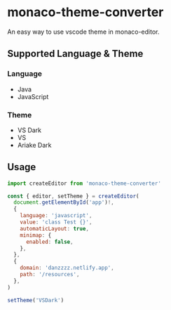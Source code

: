 # monaco-theme-converter
An easy way to use vscode theme in monaco-editor.

## Supported Language & Theme
### Language
- Java
- JavaScript
### Theme
- VS Dark
- VS
- Ariake Dark

## Usage
```javascript
import createEditor from 'monaco-theme-converter'

const { editor, setTheme } = createEditor(
  document.getElementById('app')!,
  {
    language: 'javascript',
    value: 'class Test {}',
    automaticLayout: true,
    minimap: {
      enabled: false,
    },
  },
  {
    domain: 'danzzzz.netlify.app',
    path: '/resources',
  },
)

setTheme('VSDark')
```

